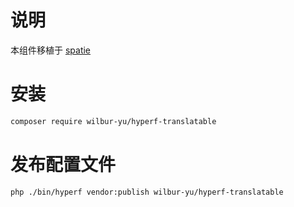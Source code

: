 # 说明

本组件移植于 [spatie](https://github.com/spatie/laravel-translatable)

# 安装

```bash
composer require wilbur-yu/hyperf-translatable
```

# 发布配置文件

```bash
php ./bin/hyperf vendor:publish wilbur-yu/hyperf-translatable
```